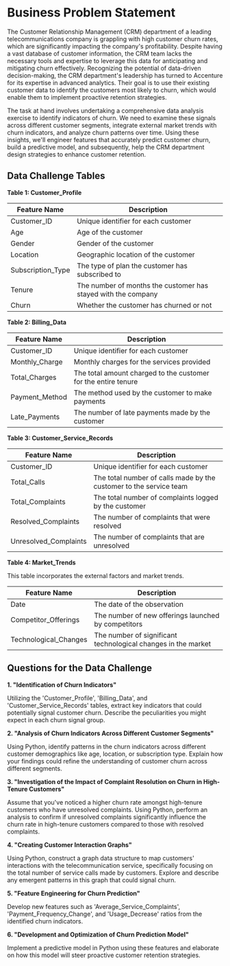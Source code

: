 # Business Problem Statement

The Customer Relationship Management (CRM) department of a leading telecommunications company is grappling with high customer churn rates, which are significantly impacting the company's profitability. Despite having a vast database of customer information, the CRM team lacks the necessary tools and expertise to leverage this data for anticipating and mitigating churn effectively. Recognizing the potential of data-driven decision-making, the CRM department's leadership has turned to Accenture for its expertise in advanced analytics. Their goal is to use their existing customer data to identify the customers most likely to churn, which would enable them to implement proactive retention strategies.

The task at hand involves undertaking a comprehensive data analysis exercise to identify indicators of churn. We need to examine these signals across different customer segments, integrate external market trends with churn indicators, and analyze churn patterns over time. Using these insights, we'll engineer features that accurately predict customer churn, build a predictive model, and subsequently, help the CRM department design strategies to enhance customer retention.

## Data Challenge Tables


**Table 1: Customer_Profile**



| Feature Name | Description |
| ------------ | ----------- |
| Customer_ID | Unique identifier for each customer |
| Age | Age of the customer |
| Gender | Gender of the customer |
| Location | Geographic location of the customer |
| Subscription_Type | The type of plan the customer has subscribed to |
| Tenure | The number of months the customer has stayed with the company |
| Churn | Whether the customer has churned or not |


**Table 2: Billing_Data**


| Feature Name | Description |
| ------------ | ----------- |
| Customer_ID | Unique identifier for each customer |
| Monthly_Charge | Monthly charges for the services provided |
| Total_Charges | The total amount charged to the customer for the entire tenure |
| Payment_Method | The method used by the customer to make payments |
| Late_Payments | The number of late payments made by the customer |

**Table 3: Customer_Service_Records**


| Feature Name | Description |
| ------------ | ----------- |
| Customer_ID | Unique identifier for each customer |
| Total_Calls | The total number of calls made by the customer to the service team |
| Total_Complaints | The total number of complaints logged by the customer |
| Resolved_Complaints | The number of complaints that were resolved |
| Unresolved_Complaints | The number of complaints that are unresolved |

**Table 4: Market_Trends**

This table incorporates the external factors and market trends.

| Feature Name | Description |
| ------------ | ----------- |
| Date | The date of the observation |
| Competitor_Offerings | The number of new offerings launched by competitors |
| Technological_Changes | The number of significant technological changes in the market |


## Questions for the Data Challenge

**1. "Identification of Churn Indicators"**

Utilizing the 'Customer_Profile', 'Billing_Data', and 'Customer_Service_Records' tables, extract key indicators that could potentially signal customer churn. Describe the peculiarities you might expect in each churn signal group.


**2. "Analysis of Churn Indicators Across Different Customer Segments"**

Using Python, identify patterns in the churn indicators across different customer demographics like age, location, or subscription type. Explain how your findings could refine the understanding of customer churn across different segments.


**3. "Investigation of the Impact of Complaint Resolution on Churn in High-Tenure Customers"**

Assume that you've noticed a higher churn rate amongst high-tenure customers who have unresolved complaints. Using Python, perform an analysis to confirm if unresolved complaints significantly influence the churn rate in high-tenure customers compared to those with resolved complaints.


**4. "Creating Customer Interaction Graphs"**

 Using Python, construct a graph data structure to map customers' interactions with the telecommunication service, specifically focusing on the total number of service calls made by customers. Explore and describe any emergent patterns in this graph that could signal churn.


**5. "Feature Engineering for Churn Prediction"**

Develop new features such as 'Average_Service_Complaints', 'Payment_Frequency_Change', and 'Usage_Decrease' ratios from the identified churn indicators.

**6. "Development and Optimization of Churn Prediction Model"**

 Implement a predictive model in Python using these features and elaborate on how this model will steer proactive customer retention strategies.
